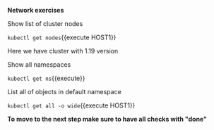 **Network exercises**

Show list of cluster nodes

`kubectl get nodes`{{execute HOST1}}

Here we have cluster with 1.19 version

Show all namespaces

`kubectl get ns`{{execute}}


List all of objects in default namespace

`kubectl get all -o wide`{{execute HOST1}}



**To move to the next step make sure to have all checks with "done"**






